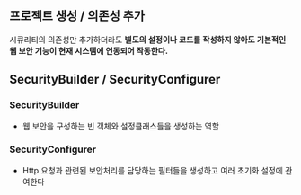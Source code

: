 
## 프로젝트 생성 / 의존성 추가

시큐리티의 의존성만 추가하더라도
**별도의 설정이나 코드를 작성하지 않아도 기본적인 웹 보안 기능이 현재 시스템에 연동되어 작동한다.**

## SecurityBuilder / SecurityConfigurer

### SecurityBuilder
- 웹 보안을 구성하는 빈 객체와 설정클래스들을 생성하는 역할
### SecurityConfigurer
- Http 요청과 관련된 보안처리를 담당하는 필터들을 생성하고 여러 초기화 설정에 관여한다